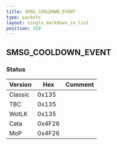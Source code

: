 ```yaml
---
title: SMSG_COOLDOWN_EVENT
type: packets
layout: single_markdown_in_list
position: 310
---
```


## SMSG_COOLDOWN_EVENT

### Status

Version    | Hex        | Comment
---------- | ---------- | ---------- 
Classic    | 0x135      | 
TBC        | 0x135      | 
WotLK      | 0x135      | 
Cata       | 0x4F26     | 
MoP        | 0x4F26     | 